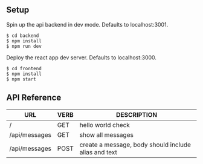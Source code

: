 ## Setup

Spin up the api backend in dev mode. Defaults to localhost:3001.

```
$ cd backend
$ npm install
$ npm run dev
```

Deploy the react app dev server. Defaults to localhost:3000.

```
$ cd frontend
$ npm install
$ npm start
```

## API Reference

| URL           | VERB | DESCRIPTION                                          |
| ------------- | ---- | ---------------------------------------------------- |
| /             | GET  | hello world check                                    |
| /api/messages | GET  | show all messages                                    |
| /api/messages | POST | create a message, body should include alias and text |

